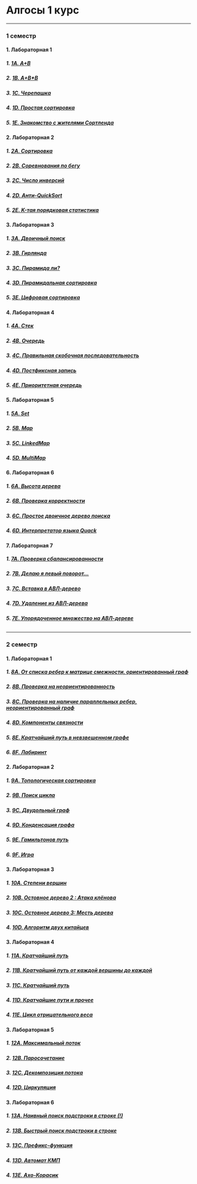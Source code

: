 # Алгосы 1 курс
-----
### 1 семестр
#### 1. Лабораторная 1
  ##### 1. [1A. A+B](Labs/Laba-1/1A.cpp)
  ##### 2. [1B. A+B*B](Labs/Laba-1/1B.cpp)
  ##### 3. [1C. Черепашка](Labs/Laba-1/1C.cpp)
  ##### 4. [1D. Простая сортировка](Labs/Laba-1/1D.cpp)
  ##### 5. [1E. Знакомство с жителями Сортленда](Labs/Laba-1/1E.cpp)
####
#### 2. Лабораторная 2
  ##### 1. [2A. Сортировка](Labs/Laba-2/2A.cpp)
  ##### 2. [2B. Соревнования по бегу](Labs/Laba-2/2B.cpp)
  ##### 3. [2C. Число инверсий](Labs/Laba-2/2C.cpp)
  ##### 4. [2D. Анти-QuickSort](Labs/Laba-2/2D.cpp)
  ##### 5. [2E. K-тая порядковая статистика](Labs/Laba-2/2E.cpp)
####
#### 3. Лабораторная 3
  ##### 1. [3A. Двоичный поиск](Labs/Laba-3/3A.cpp)
  ##### 2. [3B. Гирлянда](Labs/Laba-3/3B.cpp)
  ##### 3. [3C. Пирамида ли?](Labs/Laba-3/3C.cpp)
  ##### 4. [3D. Пирамидальная сортировка](Labs/Laba-3/3D.cpp)
  ##### 5. [3E. Цифровая сортировка](Labs/Laba-3/3E.cpp)
####
#### 4. Лабораторная 4
  ##### 1. [4A. Стек](Labs/Laba-4/4A.cpp)
  ##### 2. [4B. Очередь](Labs/Laba-4/4B.cpp)
  ##### 3. [4C. Правильная скобочная последовательность](Labs/Laba-4/4C.cpp)
  ##### 4. [4D. Постфиксная запись](Labs/Laba-4/4D.cpp)
  ##### 5. [4E. Приоритетная очередь](Labs/Laba-4/4E.cpp)
####
#### 5. Лабораторная 5
  ##### 1. [5A. Set](Labs/Laba-5/5A.cpp)
  ##### 2. [5B. Map](Labs/Laba-5/5B.cpp)
  ##### 3. [5C. LinkedMap](Labs/Laba-5/5C.cpp)
  ##### 4. [5D. MultiMap](Labs/Laba-5/5D.cpp)
####
#### 6. Лабораторная 6
  ##### 1. [6A. Высота дерева](Labs/Laba-6/6A.cpp)
  ##### 2. [6B. Проверка корректности](Labs/Laba-6/6B.cpp)
  ##### 3. [6C. Простое двоичное дерево поиска](Labs/Laba-6/6C.cpp)
  ##### 4. [6D. Интерпретатор языка Quack](Labs/Laba-6/6D.cpp)
####
#### 7. Лабораторная 7
  ##### 1. [7A. Проверка сбалансированности](Labs/Laba-7/7A.cpp)
  ##### 2. [7B. Делаю я левый поворот...](https://natribu.org/ru/)
  ##### 3. [7C. Вставка в АВЛ-дерево](https://natribu.org/ru/)
  ##### 4. [7D. Удаление из АВЛ-дерева](https://natribu.org/ru/)
  ##### 5. [7E. Упорядоченное множество на АВЛ-дереве](https://natribu.org/ru/)
##
##
##
------
### 2 семестр
#### 1. Лабораторная 1
  ##### 1. [8A. От списка ребер к матрице смежности, ориентированный граф](Labs/Laba-8/8A.cpp)
  ##### 2. [8B. Проверка на неориентированность](Labs/Laba-8/8B.cpp)
  ##### 3. [8C. Проверка на наличие параллельных ребер, неориентированный граф](Labs/Laba-8/8C.cpp)
  ##### 4. [8D. Компоненты связности](Labs/Laba-8/8D.cpp)
  ##### 5. [8E. Кратчайший путь в невзвешенном графе](Labs/Laba-8/8E.cpp)
  ##### 6. [8F. Лабиринт](Labs/Laba-8/8F.cpp)
#### 2. Лабораторная 2
  ##### 1. [9A. Топологическая сортировка](Labs/Laba-9/9A.cpp)
  ##### 2. [9B. Поиск цикла](Labs/Laba-9/9B.cpp)
  ##### 3. [9C. Двудольный граф](Labs/Laba-9/9C.cpp)
  ##### 4. [9D. Конденсация графа](Labs/Laba-9/9D.cpp)
  ##### 5. [9E. Гамильтонов путь](Labs/Laba-9/9E.cpp)
  ##### 6. [9F. Игра](Labs/Laba-9/9F.cpp)
#### 3. Лабораторная 3
  ##### 1. [10A. Степени вершин](Labs/Laba-10/10A.cpp)
  ##### 2. [10B. Остовное дерево 2 : Атака клёнова](Labs/Laba-10/10B.cpp)
  ##### 3. [10C. Остовное дерево 3: Месть дерева](Labs/Laba-10/10C.cpp)
  ##### 4. [10D. Алгоритм двух китайцев](https://natribu.org/ru/)
  #### 3. Лабораторная 4
  ##### 1. [11A. Кратчайший путь](Labs/Laba-11/11A.cpp)
  ##### 2. [11B. Кратчайший путь от каждой вершины до каждой](Labs/Laba-11/11B.cpp)
  ##### 3. [11C. Кратчайший путь](Labs/Laba-11/11C.cpp)
  ##### 4. [11D. Кратчайшие пути и прочее](Labs/Laba-11/11D.cpp)
  ##### 4. [11E. Цикл отрицательного веса](Labs/Laba-11/11E.cpp)
  #### 3. Лабораторная 5
  ##### 1. [12A. Максимальный поток](Labs/Laba-12/12A.cpp)
  ##### 2. [12B. Паросочетание](Labs/Laba-12/12B.cpp)
  ##### 3. [12C. Декомпозиция потока](Labs/Laba-12/12C.cpp)
  ##### 4. [12D. Циркуляция](Labs/Laba-12/12D.cpp)
  #### 3. Лабораторная 6
  ##### 1. [13A. Наивный поиск подстроки в строке (!)](Labs/Laba-13/13A.cpp)
  ##### 2. [13B. Быстрый поиск подстроки в строке](Labs/Laba-13/13B.cpp)
  ##### 3. [13C. Префикс-функция](Labs/Laba-13/13C.cpp)
  ##### 4. [13D. Автомат КМП](Labs/Laba-13/13D.cpp)
  ##### 4. [13E. Ахо-Корасик](https://natribu.org/ru/)

